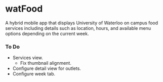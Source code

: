 # watFood
A hybrid mobile app that displays University of Waterloo on campus food services including details such as location, hours, and available menu options depending on the current week.

### To Do
* Services view.
  * Fix thumbnail alignment.
* Configure detail view for outlets.
* Configure week tab.
